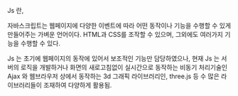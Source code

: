 Js 란,

자바스크립트는 웹페이지에 다양한 이벤트에 따라 어떤 동작이나 기능을 수행할 수 있게 만들어주는 가벼운 언어이다.
HTML과 CSS를 조작할 수 있으며, 그외에도 여러가지 기능을 수행할 수 있다.

Js 는 초기에 웹페이지의 동작에 있어서 보조적인 기능만 담당하였으나,
현재 Js 는 서버의 로직을 개발하거나 화면의 새로고침없이 실시간으로 동작하는 비동기 처리기술인 Ajax 와 웹브라우저 상에서 동작하는 3d 그래픽 라이브러리인, 
three.js 등 수 많은 라이브러리들이 조재하여 다양하게 활용됨.
